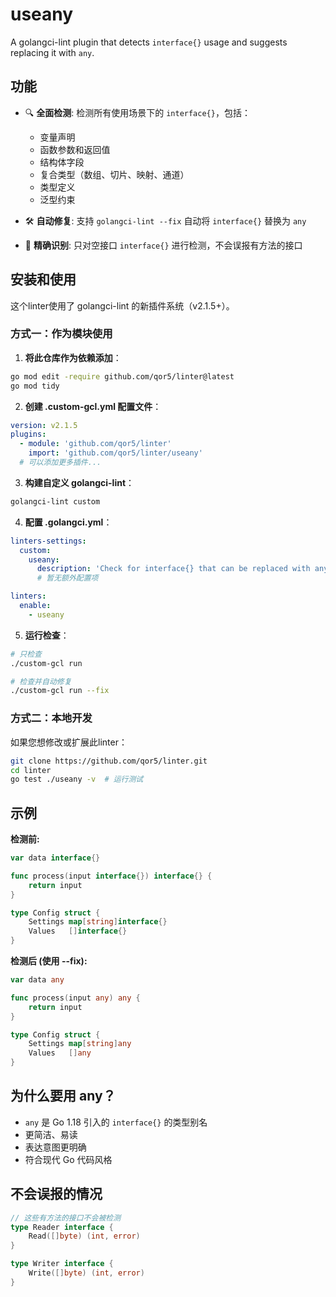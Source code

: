 # useany

A golangci-lint plugin that detects `interface{}` usage and suggests replacing it with `any`.

## 功能

- 🔍 **全面检测**: 检测所有使用场景下的 `interface{}`，包括：
  - 变量声明
  - 函数参数和返回值
  - 结构体字段
  - 复合类型（数组、切片、映射、通道）
  - 类型定义
  - 泛型约束
  
- 🛠️ **自动修复**: 支持 `golangci-lint --fix` 自动将 `interface{}` 替换为 `any`

- 🎯 **精确识别**: 只对空接口 `interface{}` 进行检测，不会误报有方法的接口

## 安装和使用

这个linter使用了 golangci-lint 的新插件系统（v2.1.5+）。

### 方式一：作为模块使用

1. **将此仓库作为依赖添加**：
```bash
go mod edit -require github.com/qor5/linter@latest
go mod tidy
```

2. **创建 .custom-gcl.yml 配置文件**：
```yaml
version: v2.1.5
plugins:
  - module: 'github.com/qor5/linter'
    import: 'github.com/qor5/linter/useany'
  # 可以添加更多插件...
```

3. **构建自定义 golangci-lint**：
```bash
golangci-lint custom
```

4. **配置 .golangci.yml**：
```yaml
linters-settings:
  custom:
    useany:
      description: 'Check for interface{} that can be replaced with any'
      # 暂无额外配置项

linters:
  enable:
    - useany
```

5. **运行检查**：
```bash
# 只检查
./custom-gcl run

# 检查并自动修复
./custom-gcl run --fix
```

### 方式二：本地开发

如果您想修改或扩展此linter：

```bash
git clone https://github.com/qor5/linter.git
cd linter
go test ./useany -v  # 运行测试
```

## 示例

**检测前:**
```go
var data interface{}

func process(input interface{}) interface{} {
    return input
}

type Config struct {
    Settings map[string]interface{}
    Values   []interface{}
}
```

**检测后 (使用 --fix):**
```go
var data any

func process(input any) any {
    return input
}

type Config struct {
    Settings map[string]any
    Values   []any
}
```

## 为什么要用 any？

- `any` 是 Go 1.18 引入的 `interface{}` 的类型别名
- 更简洁、易读
- 表达意图更明确
- 符合现代 Go 代码风格

## 不会误报的情况

```go
// 这些有方法的接口不会被检测
type Reader interface {
    Read([]byte) (int, error)
}

type Writer interface {
    Write([]byte) (int, error)
}
``` 
